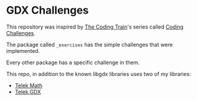 
# GDX Challenges

This repository was inspired by <a href="https://www.youtube.com/c/TheCodingTrain">The Coding Train</a>'s series called <a href="https://www.youtube.com/playlist?list=PLRqwX-V7Uu6ZiZxtDDRCi6uhfTH4FilpH">Coding Challenges</a>. <br>

The package called `_exercises` has the simple challenges that were implemented. <br>

Every other package has a specific challenge in them.

This repo, in addition to the known libgdx libraries uses two of my libraries:
  - <a href="https://github.com/oziris78/telek-math">Telek Math</a>
  - <a href="https://github.com/oziris78/telek-gdx">Telek GDX</a>
